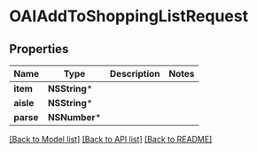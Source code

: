 # OAIAddToShoppingListRequest

## Properties
Name | Type | Description | Notes
------------ | ------------- | ------------- | -------------
**item** | **NSString*** |  | 
**aisle** | **NSString*** |  | 
**parse** | **NSNumber*** |  | 

[[Back to Model list]](../README.md#documentation-for-models) [[Back to API list]](../README.md#documentation-for-api-endpoints) [[Back to README]](../README.md)


